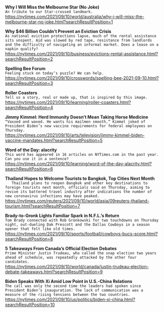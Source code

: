 **Why I Will Miss the Melbourne Star (No Joke)**\
`An tribute to our Star-crossed landmark.`\
https://nytimes.com/2021/09/10/world/australia/why-i-will-miss-the-melbourne-star-no-joke.html?searchResultPosition=1

**Why $46 Billion Couldn’t Prevent an Eviction Crisis**\
`As national eviction protections lapse, much of the rental assistance sits unspent. Aid was slowed by red tape, resistance from landlords and the difficulty of navigating an informal market. Does a lease on a napkin qualify?`\
https://nytimes.com/2021/09/10/business/evictions-rental-assistance.html?searchResultPosition=2

**Spelling Bee Forum**\
`Feeling stuck on today’s puzzle? We can help.`\
https://nytimes.com/2021/09/10/crosswords/spelling-bee-2021-09-10.html?searchResultPosition=3

**Roller Coasters**\
`Tell us a story, real or made up, that is inspired by this image.`\
https://nytimes.com/2021/09/10/learning/roller-coasters.html?searchResultPosition=4

**Jimmy Kimmel: Herd Immunity Doesn’t Mean Taking Horse Medicine**\
`“Vaxxed and waxed. He wants his mailmen smooth,” Kimmel joked of President Biden’s new vaccine requirements for federal employees on Thursday.`\
https://nytimes.com/2021/09/10/arts/television/jimmy-kimmel-biden-vaccine-mandates.html?searchResultPosition=5

**Word of the Day: alacrity**\
`This word has appeared in 16 articles on NYTimes.com in the past year. Can you use it in a sentence?`\
https://nytimes.com/2021/09/10/learning/word-of-the-day-alacrity.html?searchResultPosition=6

**Thailand Hopes to Welcome Tourists to Bangkok, Top Cities Next Month**\
`    Thailand plans to reopen Bangkok and other key destinations to foreign tourists next month, officials said on Thursday, aiming to revive its battered travel industry after indications the number of new coronavirus infections may have peaked. `\
https://nytimes.com/reuters/2021/09/10/world/asia/09reuters-thailand-tourism.html?searchResultPosition=7

**Brady-to-Gronk Lights Familiar Spark in N.F.L.’s Return**\
`Tom Brady connected with Rob Gronkowski for two touchdowns on Thursday night, out-dueling Dak Prescott and the Dallas Cowboys in a season opener that felt like old times.`\
https://nytimes.com/2021/09/10/sports/football/cowboys-bucs-score.html?searchResultPosition=8

**5 Takeaways From Canada’s Official Election Debates**\
`Prime Minister Justin Trudeau, who called the snap election two years ahead of schedule, was repeatedly attacked by the other four candidates.`\
https://nytimes.com/2021/09/10/world/canada/justin-trudeau-election-debate-takeaways.html?searchResultPosition=9

**Biden Speaks With Xi Amid Low Point in U.S.-China Relations**\
`The call was only the second time the leaders had spoken since President Biden’s inauguration. The lack of communication was a measure of the rising tensions between the two countries.`\
https://nytimes.com/2021/09/10/us/politics/biden-xi-china.html?searchResultPosition=10

